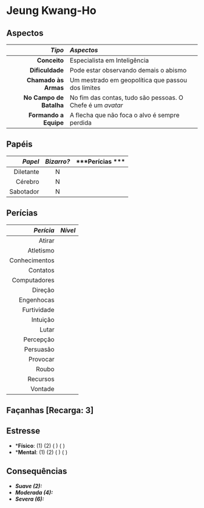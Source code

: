# Jeung Kwang-Ho

## Aspectos

|              ***Tipo*** | ***Aspectos***                                             |
|------------------------:|:-----------------------------------------------------------|
|            **Conceito** | Especialista em Inteligência                               |
|         **Dificuldade** | Pode estar observando demais o abismo                      |
|    **Chamado às Armas** | Um mestrado em geopolítica que passou dos limites          |
| **No Campo de Batalha** | No fim das contas, tudo são pessoas. O Chefe é um _avatar_ |
|   **Formando a Equipe** | A flecha que não foca o alvo é sempre perdida              |

## Papéis

| ***Papel*** | ***Bizarro?*** | ***Perícias *** |
|------------:|:--------------:|-----------------|
|   Diletante | N              |                 |
|     Cérebro | N              |                 |
|   Sabotador | N              |                 |

## Perícias

| ***Perícia*** | ***Nível*** |
|--------------:|-------------|
|        Atirar |             |
|     Atletismo |             |
| Conhecimentos |             |
|      Contatos |             |
|  Computadores |             |
|       Direção |             |
|    Engenhocas |             |
|   Furtividade |             |
|      Intuição |             |
|         Lutar |             |
|     Percepção |             |
|     Persuasão |             |
|      Provocar |             |
|         Roubo |             |
|      Recursos |             |
|       Vontade |             |

## Façanhas [Recarga: 3]

## Estresse

+ ***Físico**: (1) (2) ( ) ( )
+ ***Mental**: (1) (2) ( ) ( )

## Consequências

+ ___Suave (2):___
+ ___Moderada (4):___
+ ___Severa (6):___
